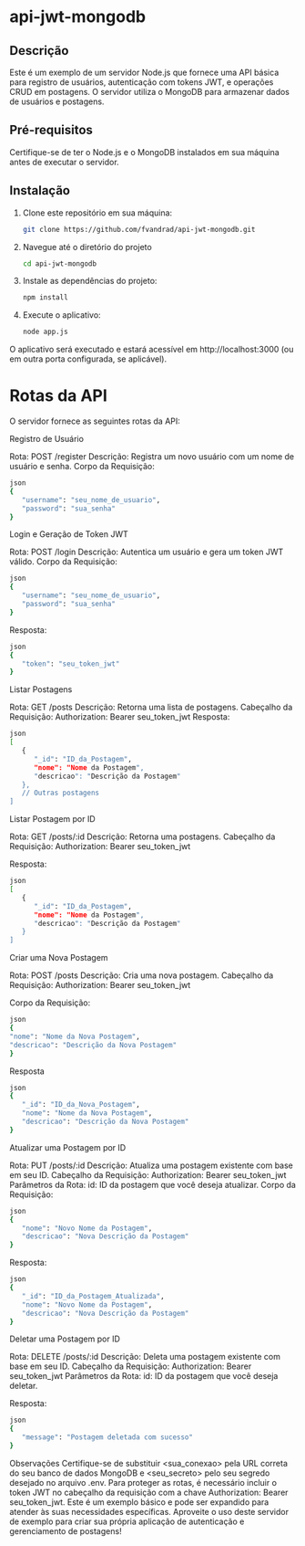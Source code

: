 # api-jwt-mongodb

## Descrição
Este é um exemplo de um servidor Node.js que fornece uma API básica para registro de usuários, autenticação com tokens JWT, e operações CRUD em postagens. O servidor utiliza o MongoDB para armazenar dados de usuários e postagens.

## Pré-requisitos
Certifique-se de ter o Node.js e o MongoDB instalados em sua máquina antes de executar o servidor.

## Instalação

1. Clone este repositório em sua máquina:

   ```bash
   git clone https://github.com/fvandrad/api-jwt-mongodb.git
   ```

2. Navegue até o diretório do projeto
  
   ```bash
   cd api-jwt-mongodb
   ```

3. Instale as dependências do projeto:

   ```bash
   npm install
   ```

4. Execute o aplicativo:

   ```bash
   node app.js
   ```

O aplicativo será executado e estará acessível em http://localhost:3000 (ou em outra porta configurada, se aplicável).

# Rotas da API
O servidor fornece as seguintes rotas da API:

Registro de Usuário

   Rota: POST /register
   Descrição: Registra um novo usuário com um nome de usuário e senha.
   Corpo da Requisição:

   ```bash
   json
   {
      "username": "seu_nome_de_usuario",
      "password": "sua_senha"
   }
   ```

Login e Geração de Token JWT

   Rota: POST /login
   Descrição: Autentica um usuário e gera um token JWT válido.
   Corpo da Requisição:

   ```bash
   json
   {
      "username": "seu_nome_de_usuario",
      "password": "sua_senha"
   }
   ```
   Resposta:

   ```bash
   json
   {
      "token": "seu_token_jwt"
   }
   ```

Listar Postagens
   
   Rota: GET /posts
   Descrição: Retorna uma lista de postagens.
   Cabeçalho da Requisição:
   Authorization: Bearer seu_token_jwt
   Resposta:

   ```bash
   json
   [
      {
         "_id": "ID_da_Postagem",
         "nome": "Nome da Postagem",
         "descricao": "Descrição da Postagem"
      },
      // Outras postagens
   ]
   ```

Listar Postagem por ID

   Rota: GET /posts/:id
   Descrição: Retorna uma postagens.
   Cabeçalho da Requisição:
   Authorization: Bearer seu_token_jwt
   
   Resposta:
   
   ```bash
   json
   [
      {
         "_id": "ID_da_Postagem",
         "nome": "Nome da Postagem",
         "descricao": "Descrição da Postagem"
      }
   ]
   ```

Criar uma Nova Postagem

   Rota: POST /posts
   Descrição: Cria uma nova postagem.
   Cabeçalho da Requisição:
   Authorization: Bearer seu_token_jwt

   Corpo da Requisição:

   ```bash
   json
   {
   "nome": "Nome da Nova Postagem",
   "descricao": "Descrição da Nova Postagem"
   }
   ```

   Resposta
   
   ```bash
   json
   {
      "_id": "ID_da_Nova_Postagem",
      "nome": "Nome da Nova Postagem",
      "descricao": "Descrição da Nova Postagem"
   }
   ```

Atualizar uma Postagem por ID

   Rota: PUT /posts/:id
   Descrição: Atualiza uma postagem existente com base em seu ID.
   Cabeçalho da Requisição:
   Authorization: Bearer seu_token_jwt
   Parâmetros da Rota:
   id: ID da postagem que você deseja atualizar.
   Corpo da Requisição:
  
   ```bash
   json
   {
      "nome": "Novo Nome da Postagem",
      "descricao": "Nova Descrição da Postagem"
   }
   ```
   
   Resposta:

   ```bash
   json
   {
      "_id": "ID_da_Postagem_Atualizada",
      "nome": "Novo Nome da Postagem",
      "descricao": "Nova Descrição da Postagem"
   }
   ```

Deletar uma Postagem por ID
   
   Rota: DELETE /posts/:id
   Descrição: Deleta uma postagem existente com base em seu ID.
   Cabeçalho da Requisição:
   Authorization: Bearer seu_token_jwt
   Parâmetros da Rota:
   id: ID da postagem que você deseja deletar.

   Resposta:
   
   ```bash
   json
   {
      "message": "Postagem deletada com sucesso"
   }
   ```

Observações
Certifique-se de substituir <sua_conexao> pela URL correta do seu banco de dados MongoDB e <seu_secreto> pelo seu segredo desejado no arquivo .env.
Para proteger as rotas, é necessário incluir o token JWT no cabeçalho da requisição com a chave Authorization: Bearer seu_token_jwt.
Este é um exemplo básico e pode ser expandido para atender às suas necessidades específicas.
Aproveite o uso deste servidor de exemplo para criar sua própria aplicação de autenticação e gerenciamento de postagens!